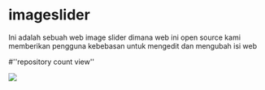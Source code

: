 # imageslider
Ini adalah sebuah web image slider dimana web ini open source kami memberikan
pengguna kebebasan untuk mengedit dan mengubah isi web 

#''repository count view''

![](https://komarev.com/ghpvc/?username=ferdinandderosaputra&label=Views)
